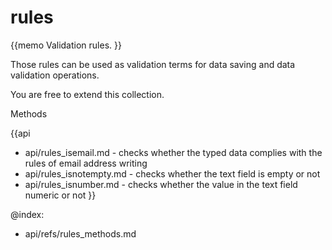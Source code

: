 rules 
=============

{{memo Validation rules. }}

Those rules can be used as validation terms for data saving and data validation operations. 

You are free to extend this collection. 


<div class='h2'>Methods</div>

{{api
- api/rules_isemail.md - checks whether the typed data complies with the rules of email address writing
- api/rules_isnotempty.md - checks whether the text field is empty or not
- api/rules_isnumber.md - checks whether the value in the text field numeric or not
}}


@index:
- api/refs/rules_methods.md

